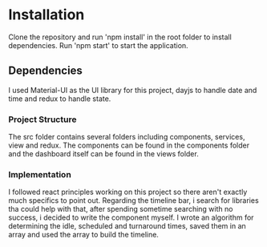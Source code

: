 # Installation

Clone the repository and run 'npm install' in the root folder to install dependencies.
Run 'npm start' to start the application.

## Dependencies

I used Material-UI as the UI library for this project, dayjs to handle date and time and redux to handle state.

### Project Structure

The src folder contains several folders including components, services, view and redux.
The components can be found in the components folder and the dashboard itself can be found in the views folder.


### Implementation

I followed react principles working on this project so there aren't exactly much specifics to point out. 
Regarding the timeline bar, i search for libraries tha could help with that, after spending sometime searching with no success, i decided to write the component myself. I wrote an algorithm for determining the idle, scheduled and turnaround times, saved them in an array and used the array to build the timeline.

